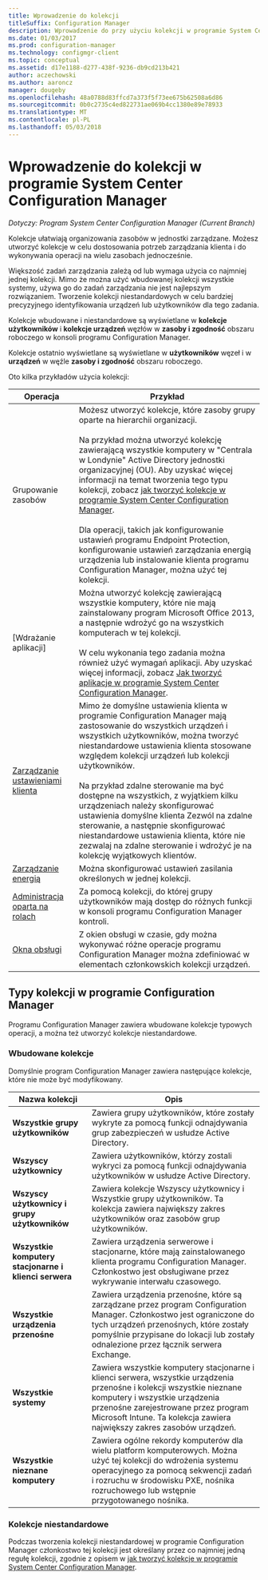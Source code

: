 ```yaml
---
title: Wprowadzenie do kolekcji
titleSuffix: Configuration Manager
description: Wprowadzenie do przy użyciu kolekcji w programie System Center Configuration Manager.
ms.date: 01/03/2017
ms.prod: configuration-manager
ms.technology: configmgr-client
ms.topic: conceptual
ms.assetid: d17e1188-d277-438f-9236-db9cd213b421
author: aczechowski
ms.author: aaroncz
manager: dougeby
ms.openlocfilehash: 48a0788d83ffcd7a373f5f73ee675b62508a6d86
ms.sourcegitcommit: 0b0c2735c4ed822731ae069b4cc1380e89e78933
ms.translationtype: MT
ms.contentlocale: pl-PL
ms.lasthandoff: 05/03/2018
---
```

# <a name="introduction-to-collections-in-system-center-configuration-manager"></a>Wprowadzenie do kolekcji w programie System Center Configuration Manager

*Dotyczy: Program System Center Configuration Manager (Current Branch)*

Kolekcje ułatwiają organizowania zasobów w jednostki zarządzane. Możesz utworzyć kolekcje w celu dostosowania potrzeb zarządzania klienta i do wykonywania operacji na wielu zasobach jednocześnie. 

Większość zadań zarządzania zależą od lub wymaga użycia co najmniej jednej kolekcji. Mimo że można użyć wbudowanej kolekcji wszystkie systemy, używa go do zadań zarządzania nie jest najlepszym rozwiązaniem. Tworzenie kolekcji niestandardowych w celu bardziej precyzyjnego identyfikowania urządzeń lub użytkowników dla tego zadania.  

 Kolekcje wbudowane i niestandardowe są wyświetlane w **kolekcje użytkowników** i **kolekcje urządzeń** węzłów w **zasoby i zgodność** obszaru roboczego w konsoli programu Configuration Manager.  

 Kolekcje ostatnio wyświetlane są wyświetlane w **użytkowników** węzeł i w **urządzeń** w węźle **zasoby i zgodność** obszaru roboczego.  

Oto kilka przykładów użycia kolekcji:  

|Operacja|Przykład|  
|---------|-------|  
|Grupowanie zasobów|Możesz utworzyć kolekcje, które zasoby grupy oparte na hierarchii organizacji.<br /><br /> Na przykład można utworzyć kolekcję zawierającą wszystkie komputery w "Centrala w Londynie" Active Directory jednostki organizacyjnej (OU). Aby uzyskać więcej informacji na temat tworzenia tego typu kolekcji, zobacz [jak tworzyć kolekcje w programie System Center Configuration Manager](../../../../core/clients/manage/collections/create-collections.md).<br /><br /> Dla operacji, takich jak konfigurowanie ustawień programu Endpoint Protection, konfigurowanie ustawień zarządzania energią urządzenia lub instalowanie klienta programu Configuration Manager, można użyć tej kolekcji.|  
|[Wdrażanie aplikacji]|Można utworzyć kolekcję zawierającą wszystkie komputery, które nie mają zainstalowany program Microsoft Office 2013, a następnie wdrożyć go na wszystkich komputerach w tej kolekcji.<br /><br /> W celu wykonania tego zadania można również użyć wymagań aplikacji. Aby uzyskać więcej informacji, zobacz [Jak tworzyć aplikacje w programie System Center Configuration Manager](../../../../apps/deploy-use/create-applications.md).|  
|[Zarządzanie ustawieniami klienta](../../../../core/clients/deploy/about-client-settings.md)|Mimo że domyślne ustawienia klienta w programie Configuration Manager mają zastosowanie do wszystkich urządzeń i wszystkich użytkowników, można tworzyć niestandardowe ustawienia klienta stosowane względem kolekcji urządzeń lub kolekcji użytkowników.<br /><br /> Na przykład zdalne sterowanie ma być dostępne na wszystkich, z wyjątkiem kilku urządzeniach należy skonfigurować ustawienia domyślne klienta Zezwól na zdalne sterowanie, a następnie skonfigurować niestandardowe ustawienia klienta, które nie zezwalaj na zdalne sterowanie i wdrożyć je na kolekcję wyjątkowych klientów. |  
|[Zarządzanie energią](../power/introduction-to-power-management.md)|Można skonfigurować ustawień zasilania określonych w jednej kolekcji.|  
|[Administracja oparta na rolach](../../../../core/servers/deploy/configure/configure-role-based-administration.md)|Za pomocą kolekcji, do której grupy użytkowników mają dostęp do różnych funkcji w konsoli programu Configuration Manager kontroli.|  
|[Okna obsługi](../../../../core/clients/manage/collections/use-maintenance-windows.md)|Z okien obsługi w czasie, gdy można wykonywać różne operacje programu Configuration Manager można zdefiniować w elementach członkowskich kolekcji urządzeń. |  


## <a name="collection-types-in-configuration-manager"></a>Typy kolekcji w programie Configuration Manager  
 Programu Configuration Manager zawiera wbudowane kolekcje typowych operacji, a można też utworzyć kolekcje niestandardowe.   

### <a name="built-in-collections"></a>Wbudowane kolekcje  
 Domyślnie program Configuration Manager zawiera następujące kolekcje, które nie może być modyfikowany.  

|**Nazwa kolekcji**|Opis|  
|-------------------------|-----------------|  
|**Wszystkie grupy użytkowników**|Zawiera grupy użytkowników, które zostały wykryte za pomocą funkcji odnajdywania grup zabezpieczeń w usłudze Active Directory.|  
|**Wszyscy użytkownicy**|Zawiera użytkowników, którzy zostali wykryci za pomocą funkcji odnajdywania użytkowników w usłudze Active Directory.|  
|**Wszyscy użytkownicy i grupy użytkowników**|Zawiera kolekcje Wszyscy użytkownicy i Wszystkie grupy użytkowników. Ta kolekcja zawiera największy zakres użytkowników oraz zasobów grup użytkowników.|  
|**Wszystkie komputery stacjonarne i klienci serwera**|Zawiera urządzenia serwerowe i stacjonarne, które mają zainstalowanego klienta programu Configuration Manager. Członkostwo jest obsługiwane przez wykrywanie interwału czasowego.|  
|**Wszystkie urządzenia przenośne**|Zawiera urządzenia przenośne, które są zarządzane przez program Configuration Manager. Członkostwo jest ograniczone do tych urządzeń przenośnych, które zostały pomyślnie przypisane do lokacji lub zostały odnalezione przez łącznik serwera Exchange.|  
|**Wszystkie systemy**|Zawiera wszystkie komputery stacjonarne i klienci serwera, wszystkie urządzenia przenośne i kolekcji wszystkie nieznane komputery i wszystkie urządzenia przenośne zarejestrowane przez program Microsoft Intune. Ta kolekcja zawiera największy zakres zasobów urządzeń.|  
|**Wszystkie nieznane komputery**|Zawiera ogólne rekordy komputerów dla wielu platform komputerowych. Można użyć tej kolekcji do wdrożenia systemu operacyjnego za pomocą sekwencji zadań i rozruchu w środowisku PXE, nośnika rozruchowego lub wstępnie przygotowanego nośnika.|  

### <a name="custom-collections"></a>Kolekcje niestandardowe  
 Podczas tworzenia kolekcji niestandardowej w programie Configuration Manager członkostwo tej kolekcji jest określany przez co najmniej jedną regułę kolekcji, zgodnie z opisem w [jak tworzyć kolekcje w programie System Center Configuration Manager](../../../../core/clients/manage/collections/create-collections.md). 

